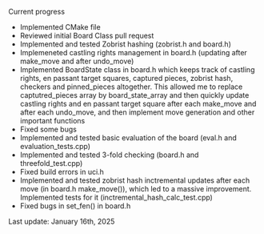 Current progress

- Implemented CMake file
- Reviewed initial Board Class pull request 
- Implemented and tested Zobrist hashing (zobrist.h and board.h)
- Implemeneted castling rights management in board.h (updating after make_move and after undo_move)
- Implemented BoardState class in board.h which keeps track of castling rights, en passant target squares, captured pieces, zobrist hash, checkers and pinned_pieces altogether. This allowed me to replace captutred_pieces array by board_state_array and then quickly update castling rights and en passant target square after each make_move and after each undo_move, and then implement move generation and other important functions
- Fixed some bugs
- Implemented and tested basic evaluation of the board (eval.h and evaluation_tests.cpp)
- Implemented and tested 3-fold checking (board.h and threefold_test.cpp)
- Fixed build errors in uci.h
- Implemented and tested zobrist hash inctremental updates after each move (in board.h make_move()), which led to a massive improvement. Implemented tests for it (inctremental_hash_calc_test.cpp)
- Fixed bugs in set_fen() in board.h

Last update: January 16th, 2025